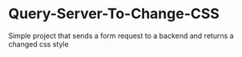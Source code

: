 # Query-Server-To-Change-CSS
Simple project that sends a form request to a backend and returns a changed css style
